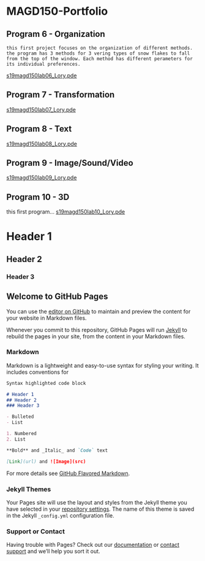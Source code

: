 # MAGD150-Portfolio

## Program 6 - Organization
```
this first project focuses on the organization of different methods. the program has 3 methods for 3 vering types of snow flakes to fall from the top of the window. Each method has different perameters for its individual preferences.
```
[s19magd150lab06_Lory.pde](https://github.com/LoryT20/MAGD150-Portfolio/tree/gh-pages/s19magd150lab06_Lory)
## Program 7 - Transformation
[s19magd150lab07_Lory.pde](https://github.com/LoryT20/MAGD150-Portfolio/tree/gh-pages/s19magd150lab07_Lory)
## Program 8 - Text
[s19magd150lab08_Lory.pde](https://github.com/LoryT20/MAGD150-Portfolio/tree/gh-pages/s19magd150lab08_Lory)
## Program 9 - Image/Sound/Video
[s19magd150lab09_Lory.pde](https://github.com/LoryT20/MAGD150-Portfolio/tree/gh-pages/s19magd150lab09_Lory)
## Program 10 - 3D
this first program...
[s19magd150lab10_Lory.pde](https://github.com/LoryT20/MAGD150-Portfolio/tree/gh-pages/s19magd150lab10_Lory)

# Header 1
## Header 2
### Header 3

## Welcome to GitHub Pages

You can use the [editor on GitHub](https://github.com/LoryT20/MAGD150-Portfolio/edit/gh-pages/README.md) to maintain and preview the content for your website in Markdown files.

Whenever you commit to this repository, GitHub Pages will run [Jekyll](https://jekyllrb.com/) to rebuild the pages in your site, from the content in your Markdown files.

### Markdown

Markdown is a lightweight and easy-to-use syntax for styling your writing. It includes conventions for

```markdown
Syntax highlighted code block

# Header 1
## Header 2
### Header 3

- Bulleted
- List

1. Numbered
2. List

**Bold** and _Italic_ and `Code` text

[Link](url) and ![Image](src)
```

For more details see [GitHub Flavored Markdown](https://guides.github.com/features/mastering-markdown/).

### Jekyll Themes

Your Pages site will use the layout and styles from the Jekyll theme you have selected in your [repository settings](https://github.com/LoryT20/MAGD150-Portfolio/settings). The name of this theme is saved in the Jekyll `_config.yml` configuration file.

### Support or Contact

Having trouble with Pages? Check out our [documentation](https://help.github.com/categories/github-pages-basics/) or [contact support](https://github.com/contact) and we’ll help you sort it out.
